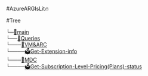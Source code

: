 #AzureARGIsLit🔥

#Tree

└─[📁main](https://github.com/pate0423/AzureARGIsLit/tree/main) <br>
  └──[📂Queries](https://github.com/pate0423/AzureARGIsLit/tree/main/Queries) <br>
    └───[📂VM&ARC](https://github.com/pate0423/AzureARGIsLit/tree/main/Queries/VM%26ARC) <br>
        └────[🗳️Get-Extension-info](https://github.com/pate0423/AzureARGIsLit/blob/main/Queries/VM%26ARC/Get-Extension-info) <br>
    └───[📂MDC](https://github.com/pate0423/AzureARGIsLit/tree/main/Queries/mcd) <br>
        └────[🗳️Get-Subscription-Level-Pricing(Plans)-status](Queries/MDC/Get-Subscription-Level-Pricing(Plans)-status)
 